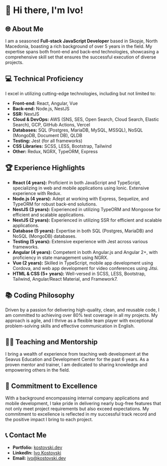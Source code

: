 # 👋 Hi there, I'm Ivo!

## 🌐 About Me
I am a seasoned **Full-stack JavaScript Developer** based in Skopje, North Macedonia, boasting a rich background of over 5 years in the field. My expertise spans both front-end and back-end technologies, showcasing a comprehensive skill set that ensures the successful execution of diverse projects.

## 💻 Technical Proficiency
I excel in utilizing cutting-edge technologies, including but not limited to:

- **Front-end:** React, Angular, Vue
- **Back-end:** Node.js, NestJS
- **SSR:** NextJS
- **Cloud & DevOps:** AWS (SNS, SES, Open Search, Cloud Search, Elastic Search), GCP, GitHub Actions, Vercel
- **Databases:** SQL (Postgres, MariaDB, MySQL, MSSQL), NoSQL (MongoDB, Document DB), QLDB
- **Testing:** Jest (for all frameworks)
- **CSS Libraries:** SCSS, LESS, Bootstrap, Tailwind
- **Other:** Redux, NGRX, TypeORM, Express

## 🏆 Experience Highlights
- **React (4 years):** Proficient in both JavaScript and TypeScript, specializing in web and mobile applications using Ionic. Extensive experience with Redux.
- **Node.js (4 years):** Adept at working with Express, Sequelize, and TypeORM for robust back-end solutions.
- **NestJS (3 years):** Experienced in utilizing TypeORM and Mongoose for efficient and scalable applications.
- **NextJS (2 years):** Experienced in utilizing SSR for efficient and scalable applications.
- **Database (5 years):** Expertise in both SQL (Postgres, MariaDB) and NoSQL (MongoDB) databases.
- **Testing (5 years):** Extensive experience with Jest across various frameworks.
- **Angular (4 years):** Competent in both Angular.js and Angular 2+, with proficiency in state management using NGRX.
- **Vue (2 years):** Skilled in TypeScript, mobile app development using Cordova, and web app development for video conferences using Jitsi.
- **HTML & CSS (5+ years):** Well-versed in SCSS, LESS, Bootstrap, Tailwind, Angular/React Material, and Framework7.

## 📚 Coding Philosophy
Driven by a passion for delivering high-quality, clean, and reusable code, I am committed to achieving over 80% test coverage in all my projects. My approach is agile, and I thrive as a flexible team player with exceptional problem-solving skills and effective communication in English.

## 👨‍🏫 Teaching and Mentorship
I bring a wealth of experience from teaching web development at the Seavus Education and Development Center for the past 6 years. As a proven mentor and trainer, I am dedicated to sharing knowledge and empowering others in the field.

## 🌟 Commitment to Excellence
With a background encompassing internal company applications and mobile development, I take pride in delivering nearly bug-free features that not only meet project requirements but also exceed expectations. My commitment to excellence is reflected in my successful track record and the positive impact I bring to each project.

## 📞 Contact Me
- **Portfolio:** [kostovski.dev](https://kostovski.dev)
- **LinkedIn:** [Ivo Kostovski](https://www.linkedin.com/in/ivokostovski/)
- **Email:** ivo@kostovski.dev

